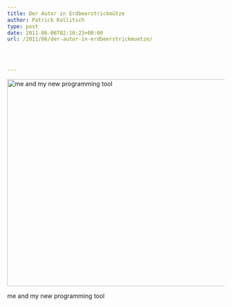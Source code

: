 ```yaml
---
title: Der Autor in Erdbeerstrickmütze
author: Patrick Kollitsch
type: post
date: 2011-06-06T02:10:23+00:00
url: /2011/06/der-autor-in-erdbeerstrickmuetze/




---
```

<div class="media image">
  <a href="http://www.flickr.com/photos/schreibblogade/5804406197/" title="me and my new programming tool by Patrick Kollitsch, on Flickr"><img src="//farm6.static.flickr.com/5230/5804406197_7251054209_z.jpg" width="640" height="480" alt="me and my new programming tool" /></a></p> 
  
  <p>
    me and my new programming tool
  </p>
</div>